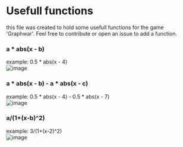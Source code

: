 # Usefull functions

this file was created to hold some usefull functions for the game 'Graphwar'.
Feel free to contribute or open an issue to add a function. 


### a * abs(x - b)
example: 0.5 * abs(x - 4)   
![image](https://user-images.githubusercontent.com/76926119/177186015-5b32a1a1-5610-4dbc-a128-4ec781283313.png)

### a * abs(x - b) - a * abs(x - c)
example: 0.5 * abs(x - 4) - 0.5 * abs(x - 7)   
![image](https://user-images.githubusercontent.com/76926119/177191746-0b2981ac-e5d3-4148-9fe3-ec5173ccf1ca.png)

### a/(1+(x-b)^2)
example: 3/(1+(x-2)^2)  
![image](https://user-images.githubusercontent.com/76926119/177192026-48c42944-949f-44c4-ad01-46cbdefd62c2.png)



